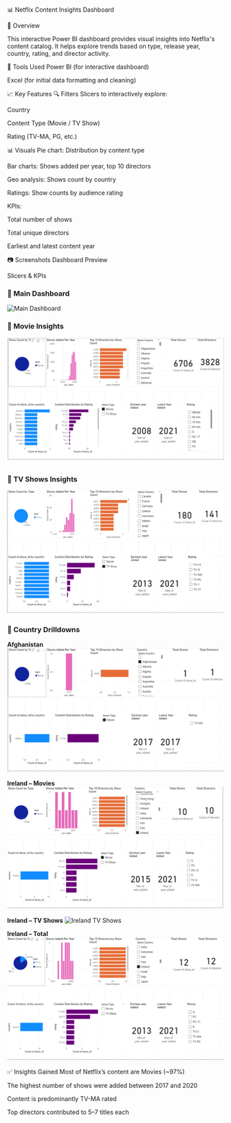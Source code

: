 📊 Netflix Content Insights Dashboard


📝 Overview


This interactive Power BI dashboard provides visual insights into Netflix's content catalog. It helps explore trends based on type, release year, country, rating, and director activity.

📂 Tools Used
Power BI (for interactive dashboard)

Excel (for initial data formatting and cleaning)

📈 Key Features
🔍 Filters
Slicers to interactively explore:

Country

Content Type (Movie / TV Show)

Rating (TV-MA, PG, etc.)

📊 Visuals
Pie chart: Distribution by content type

Bar charts: Shows added per year, top 10 directors

Geo analysis: Shows count by country

Ratings: Show counts by audience rating

KPIs:

Total number of shows

Total unique directors

Earliest and latest content year




📷 Screenshots
Dashboard Preview

Slicers & KPIs
### 🔹 Main Dashboard
![Main Dashboard](Main%20dashboard.png)

### 🔹 Movie Insights
![Movies](Movies.png)

### 🔹 TV Shows Insights
![TV Shows](TV%20Shows.png)

### 🔹 Country Drilldowns

**Afghanistan**
![Afghanistan](Afghanistan.png)

**Ireland – Movies**
![Ireland Movies](Ireland_Movies.png)

**Ireland – TV Shows**
![Ireland TV Shows](Ireland_shows.png)

**Ireland – Total**
![Ireland Total](Ireland_total.png)

✅ Insights Gained
Most of Netflix’s content are Movies (~97%)

The highest number of shows were added between 2017 and 2020

Content is predominantly TV-MA rated

Top directors contributed to 5–7 titles each
